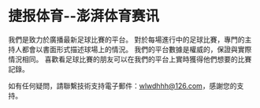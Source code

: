 # 捷报体育--澎湃体育赛讯

我們是致力於廣播最新足球比賽的平台。 對於每場進行中的足球比賽，專門的主持人都會以書面形式描述球場上的情況。 我們的平台數據是權威的，保證與實際情況相同。 喜歡看足球比賽的朋友可以在我們的平台上實時獲得他們想要的比賽記錄。

如有任何疑問，請聯繫技術支持電子郵件：wlwdhhh@126.com，感謝您的支持。

